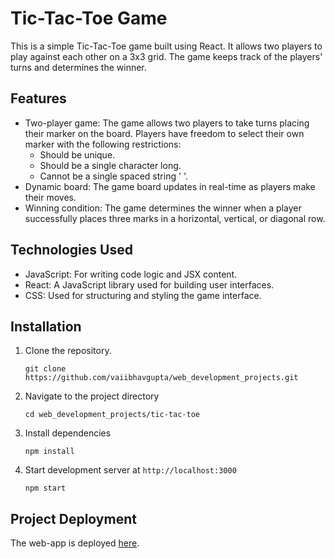 # Tic-Tac-Toe Game

This is a simple Tic-Tac-Toe game built using React. It allows two players to play against each other on a 3x3 grid. The game keeps track of the players' turns and determines the winner.

## Features

- Two-player game: The game allows two players to take turns placing their marker on the board. Players have freedom to select their own marker with the following restrictions:
  - Should be unique.
  - Should be a single character long.
  - Cannot be a single spaced string ' '.
- Dynamic board: The game board updates in real-time as players make their moves.
- Winning condition: The game determines the winner when a player successfully places three marks in a horizontal, vertical, or diagonal row.


## Technologies Used

- JavaScript: For writing code logic and JSX content.
- React: A JavaScript library used for building user interfaces.
- CSS: Used for structuring and styling the game interface.


## Installation
1. Clone the repository.

   `git clone https://github.com/vaiibhavgupta/web_development_projects.git`
   
2. Navigate to the project directory

   `cd web_development_projects/tic-tac-toe`
  
4. Install dependencies

   `npm install`

6. Start development server at `http://localhost:3000`

   `npm start`

## Project Deployment

The web-app is deployed [here](https://tic-tac-toe-vaiibhavgupta.vercel.app).




